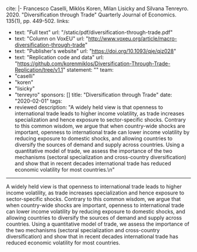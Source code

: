 cite: |-
  Francesco Caselli, Miklós Koren, Milan Lisicky and Silvana Tenreyro. 2020. "Diversification through Trade" Quarterly Journal of Economics. 135(1), pp. 449-502.
links:
  - text: "Full text"
    url: "/static/pdf/diversification-through-trade.pdf"
  - text: "Column on VoxEU"
    url: "http://www.voxeu.org/article/macro-diversification-through-trade"
  - text: "Publisher's website"
    url: "https://doi.org/10.1093/qje/qjz028"
  - text: "Replication code and data"
    url: "https://github.com/korenmiklos/Diversification-Through-Trade-Replication/tree/v1.1"
statement: ""
team:
  - "caselli"
  - "koren"
  - "lisicky"
  - "tenreyro"
sponsors: []
title: "Diversification through Trade"
date: "2020-02-01"
tags:
  - reviewed
description: "A widely held view is that openness to international trade leads to higher income volatility, as trade increases specialization and hence exposure to sector-specific shocks. Contrary to this common wisdom, we argue that when country-wide shocks are important, openness to international trade can lower income volatility by reducing exposure to domestic shocks, and allowing countries to diversify the sources of demand and supply across countries. Using a quantitative model of trade, we assess the importance of the two mechanisms (sectoral specialization and cross-country diversification) and show that in recent decades international trade has reduced economic volatility for most countries.\n"

---

A widely held view is that openness to international trade leads to higher income volatility, as trade increases specialization and hence exposure to sector-specific shocks. Contrary to this common wisdom, we argue that when country-wide shocks are important, openness to international trade can lower income volatility by reducing exposure to domestic shocks, and allowing countries to diversify the sources of demand and supply across countries. Using a quantitative model of trade, we assess the importance of the two mechanisms (sectoral specialization and cross-country diversification) and show that in recent decades international trade has reduced economic volatility for most countries.

